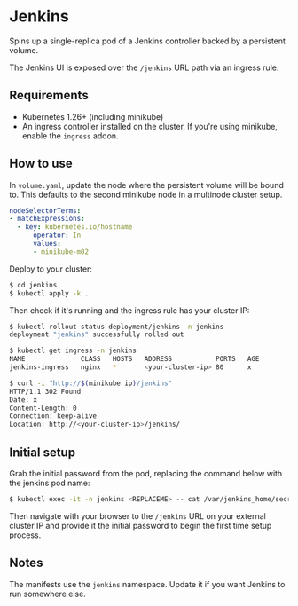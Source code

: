 # Jenkins

Spins up a single-replica pod of a Jenkins controller backed by a persistent volume.

The Jenkins UI is exposed over the `/jenkins` URL path via an ingress rule.

## Requirements

* Kubernetes 1.26+ (including minikube)
* An ingress controller installed on the cluster. If you're using minikube, enable the `ingress` addon.

## How to use

In `volume.yaml`, update the node where the persistent volume will be bound to. This defaults to the second minikube node in a multinode cluster setup.

```yaml
nodeSelectorTerms:
- matchExpressions:
  - key: kubernetes.io/hostname
      operator: In
      values:
      - minikube-m02
```

Deploy to your cluster:

```bash
$ cd jenkins
$ kubectl apply -k .
```

Then check if it's running and the ingress rule has your cluster IP:

```bash
$ kubectl rollout status deployment/jenkins -n jenkins
deployment "jenkins" successfully rolled out

$ kubectl get ingress -n jenkins
NAME              CLASS   HOSTS   ADDRESS           PORTS   AGE
jenkins-ingress   nginx   *       <your-cluster-ip> 80      x

$ curl -i "http://$(minikube ip)/jenkins"
HTTP/1.1 302 Found
Date: x
Content-Length: 0
Connection: keep-alive
Location: http://<your-cluster-ip>/jenkins/
```

## Initial setup

Grab the initial password from the pod, replacing the command below with the jenkins pod name:

```bash
$ kubectl exec -it -n jenkins <REPLACEME> -- cat /var/jenkins_home/secrets/initialAdminPassword
```

Then navigate with your browser to the `/jenkins` URL on your external cluster IP and provide it the initial password to begin the first time setup process.

## Notes

The manifests use the `jenkins` namespace. Update it if you want Jenkins to run somewhere else.
